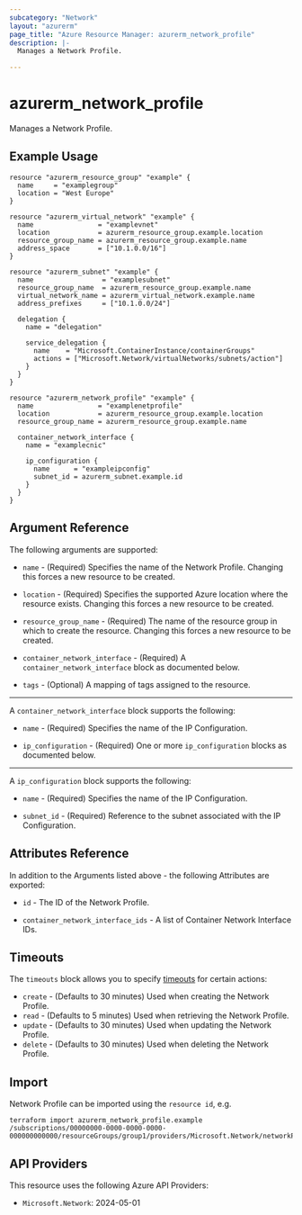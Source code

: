 ```yaml
---
subcategory: "Network"
layout: "azurerm"
page_title: "Azure Resource Manager: azurerm_network_profile"
description: |-
  Manages a Network Profile.

---
```


# azurerm_network_profile

Manages a Network Profile.

## Example Usage

```hcl
resource "azurerm_resource_group" "example" {
  name     = "examplegroup"
  location = "West Europe"
}

resource "azurerm_virtual_network" "example" {
  name                = "examplevnet"
  location            = azurerm_resource_group.example.location
  resource_group_name = azurerm_resource_group.example.name
  address_space       = ["10.1.0.0/16"]
}

resource "azurerm_subnet" "example" {
  name                 = "examplesubnet"
  resource_group_name  = azurerm_resource_group.example.name
  virtual_network_name = azurerm_virtual_network.example.name
  address_prefixes     = ["10.1.0.0/24"]

  delegation {
    name = "delegation"

    service_delegation {
      name    = "Microsoft.ContainerInstance/containerGroups"
      actions = ["Microsoft.Network/virtualNetworks/subnets/action"]
    }
  }
}

resource "azurerm_network_profile" "example" {
  name                = "examplenetprofile"
  location            = azurerm_resource_group.example.location
  resource_group_name = azurerm_resource_group.example.name

  container_network_interface {
    name = "examplecnic"

    ip_configuration {
      name      = "exampleipconfig"
      subnet_id = azurerm_subnet.example.id
    }
  }
}
```

## Argument Reference

The following arguments are supported:

* `name` - (Required) Specifies the name of the Network Profile. Changing this forces a new resource to be created.

* `location` - (Required) Specifies the supported Azure location where the resource exists. Changing this forces a new resource to be created.

* `resource_group_name` - (Required) The name of the resource group in which to create the resource. Changing this forces a new resource to be created.

* `container_network_interface` - (Required) A `container_network_interface` block as documented below.

* `tags` - (Optional) A mapping of tags assigned to the resource.

---

A `container_network_interface` block supports the following:

* `name` - (Required) Specifies the name of the IP Configuration.

* `ip_configuration` - (Required) One or more `ip_configuration` blocks as documented below.

---

A `ip_configuration` block supports the following:

* `name` - (Required) Specifies the name of the IP Configuration.

* `subnet_id` - (Required) Reference to the subnet associated with the IP Configuration.

## Attributes Reference

In addition to the Arguments listed above - the following Attributes are exported:

* `id` - The ID of the Network Profile.

* `container_network_interface_ids` - A list of Container Network Interface IDs.

## Timeouts

The `timeouts` block allows you to specify [timeouts](https://www.terraform.io/language/resources/syntax#operation-timeouts) for certain actions:

* `create` - (Defaults to 30 minutes) Used when creating the Network Profile.
* `read` - (Defaults to 5 minutes) Used when retrieving the Network Profile.
* `update` - (Defaults to 30 minutes) Used when updating the Network Profile.
* `delete` - (Defaults to 30 minutes) Used when deleting the Network Profile.

## Import

Network Profile can be imported using the `resource id`, e.g.

```shell
terraform import azurerm_network_profile.example /subscriptions/00000000-0000-0000-0000-000000000000/resourceGroups/group1/providers/Microsoft.Network/networkProfiles/examplenetprofile
```

## API Providers
<!-- This section is generated, changes will be overwritten -->
This resource uses the following Azure API Providers:

* `Microsoft.Network`: 2024-05-01
